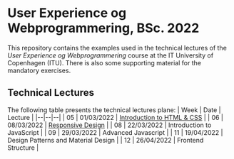 # User Experience og Webprogrammering, BSc. 2022
This repository contains the examples used in the technical lectures of the _User Experience og Webprogrammering_ course at the IT University of Copenhagen (ITU). There is also some supporting material for the mandatory exercises.

## Technical Lectures
The following table presents the technical lectures plane:
| Week | Date | Lecture |
|--|--|--|
| 05 | 01/03/2022 | [Introduction to HTML & CSS](lecture05) |
| 06 | 08/03/2022 | [Responsive Design](lecture06) |
| 08 | 22/03/2022 | Introduction to JavaScript |
| 09 | 29/03/2022 | Advanced Javascript |
| 11 | 19/04/2022 | Design Patterns and Material Design |
| 12 | 26/04/2022 | Frontend Structure |
